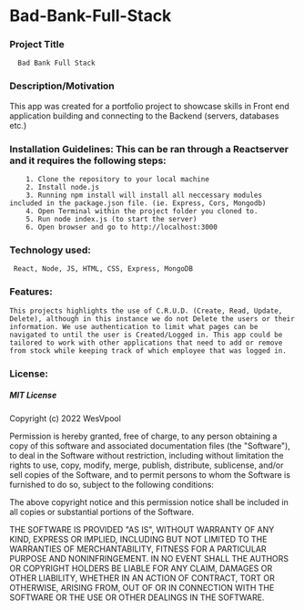 # Bad-Bank-Full-Stack

### Project Title
      Bad Bank Full Stack

### Description/Motivation
   This app was created for a portfolio project to showcase skills in Front end application building and connecting to the Backend (servers, databases etc.)

### Installation Guidelines: This can be ran through a Reactserver and it requires the following steps: 
        1. Clone the repository to your local machine
        2. Install node.js
        3. Running npm install will install all neccessary modules included in the package.json file. (ie. Express, Cors, Mongodb)
        4. Open Terminal within the project folder you cloned to.
        5. Run node index.js (to start the server)
        6. Open browser and go to http://localhost:3000

### Technology used: 
     React, Node, JS, HTML, CSS, Express, MongoDB 
     
### Features: 
    This projects highlights the use of C.R.U.D. (Create, Read, Update, Delete), although in this instance we do not Delete the users or their information. We use authentication to limit what pages can be navigated to until the user is Created/Logged in. This app could be tailored to work with other applications that need to add or remove from stock while keeping track of which employee that was logged in. 

### License:
##### MIT License

Copyright (c) 2022 WesVpool

Permission is hereby granted, free of charge, to any person obtaining a copy
of this software and associated documentation files (the "Software"), to deal
in the Software without restriction, including without limitation the rights
to use, copy, modify, merge, publish, distribute, sublicense, and/or sell
copies of the Software, and to permit persons to whom the Software is
furnished to do so, subject to the following conditions:

The above copyright notice and this permission notice shall be included in all
copies or substantial portions of the Software.

THE SOFTWARE IS PROVIDED "AS IS", WITHOUT WARRANTY OF ANY KIND, EXPRESS OR
IMPLIED, INCLUDING BUT NOT LIMITED TO THE WARRANTIES OF MERCHANTABILITY,
FITNESS FOR A PARTICULAR PURPOSE AND NONINFRINGEMENT. IN NO EVENT SHALL THE
AUTHORS OR COPYRIGHT HOLDERS BE LIABLE FOR ANY CLAIM, DAMAGES OR OTHER
LIABILITY, WHETHER IN AN ACTION OF CONTRACT, TORT OR OTHERWISE, ARISING FROM,
OUT OF OR IN CONNECTION WITH THE SOFTWARE OR THE USE OR OTHER DEALINGS IN THE
SOFTWARE.